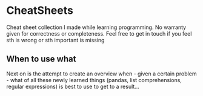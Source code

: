 # CheatSheets
Cheat sheet collection I made while learning programming. No warranty given for correctness or completeness. Feel free to get in touch if you feel sth is wrong or sth important is missing

## When to use what
Next on is the attempt to create an overview when - given a certain problem - what of all these newly learned things (pandas, list comprehensions, regular expressions) is best to use to get to a result...
